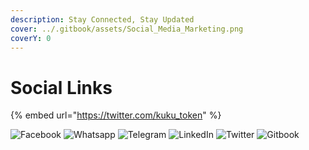 ```yaml
---
description: Stay Connected, Stay Updated
cover: ../.gitbook/assets/Social_Media_Marketing.png
coverY: 0
---
```


# Social Links



{% embed url="https://twitter.com/kuku_token" %}

![Facebook](<../.gitbook/assets/fb\_small (1).png>) ![Whatsapp](../.gitbook/assets/whapp\_small.png) ![Telegram](../.gitbook/assets/telegram\_small.png) ![LinkedIn](../.gitbook/assets/Linkedin\_small.png) ![Twitter](../.gitbook/assets/twitter\_small.png) ![Gitbook](../.gitbook/assets/gitbook\_small.png)

